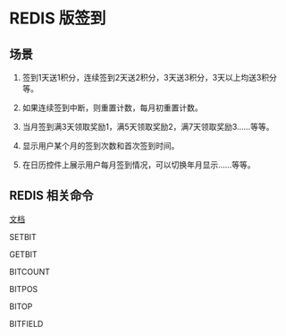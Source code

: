 # REDIS 版签到

## 场景
1. 签到1天送1积分，连续签到2天送2积分，3天送3积分，3天以上均送3积分等。 

2. 如果连续签到中断，则重置计数，每月初重置计数。

3. 当月签到满3天领取奖励1，满5天领取奖励2，满7天领取奖励3……等等。

4. 显示用户某个月的签到次数和首次签到时间。

5. 在日历控件上展示用户每月签到情况，可以切换年月显示……等等。


## REDIS 相关命令
[文档](https://cloud.tencent.com/developer/section/1374167)

SETBIT

GETBIT

BITCOUNT

BITPOS

BITOP

BITFIELD